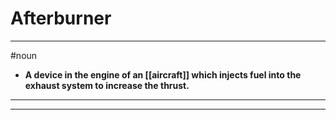 # Afterburner
---
#noun
- **A device in the engine of an [[aircraft]] which injects fuel into the exhaust system to increase the thrust.**
---
---
